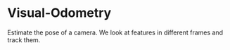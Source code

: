 # Visual-Odometry
Estimate the pose of a camera. We look at features in different frames and track them.
